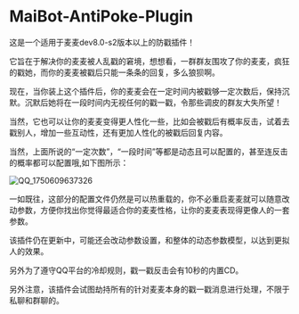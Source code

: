 # MaiBot-AntiPoke-Plugin

这是一个适用于麦麦dev8.0-s2版本以上的防戳插件！

它旨在于解决你的麦麦被人乱戳的窘境，想想看，一群群友围攻了你的麦麦，疯狂的戳她，而你的麦麦被戳后只能一条条的回复，多么狼狈啊。

现在，当你装上这个插件后，你的麦麦会在一定时间内被戳够一定次数后，保持沉默。沉默后她将在一段时间内无视任何的戳一戳，令那些调皮的群友大失所望！

当然，它也可以让你的麦麦变得更人性化一些，比如会被戳后有概率反击，试着去戳别人，增加一些互动性，还有更加人性化的被戳后回复内容。

当然，上面所说的“一定次数”，“一段时间”等都是动态且可以配置的，甚至连反击的概率都可以配置哦,如下图所示：

![QQ_1750609637326](https://github.com/user-attachments/assets/7a285abd-00f0-482a-acf4-cdb89f37737f)

一如既往，这部分的配置文件仍然是可以热重载的，你不必重启麦麦就可以随意改动参数，方便你找出你觉得最适合你的麦麦性格，让你的麦麦表现得更像人的一套参数。

该插件仍在更新中，可能还会改动参数设置，和整体的动态参数模型，以达到更拟人的效果。

另外为了遵守QQ平台的冷却规则，戳一戳反击会有10秒的内置CD。

另外注意，该插件会试图劫持所有的针对麦麦本身的戳一戳消息进行处理，不限于私聊和群聊的。
